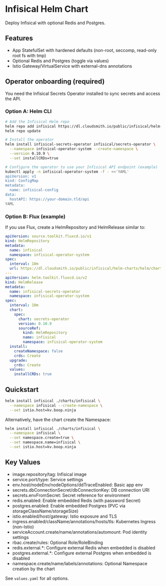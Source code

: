 # Infisical Helm Chart

Deploy Infisical with optional Redis and Postgres.

## Features

- App StatefulSet with hardened defaults (non-root, seccomp, read-only root fs with tmp)
- Optional Redis and Postgres (toggle via values)
- Istio Gateway/VirtualService with external-dns annotations

## Operator onboarding (required)

You need the Infisical Secrets Operator installed to sync secrets and access the API.

### Option A: Helm CLI

```bash
# Add the Infisical Helm repo
helm repo add infisical https://dl.cloudsmith.io/public/infisical/helm-charts/helm/charts/
helm repo update

# Install the operator
helm install infisical-secrets-operator infisical/secrets-operator \
  --namespace infisical-operator-system --create-namespace \
  --version 0.10.9 \
  --set installCRDs=true

# Configure the operator to use your Infisical API endpoint (example)
kubectl apply -n infisical-operator-system -f - <<'YAML'
apiVersion: v1
kind: ConfigMap
metadata:
  name: infisical-config
data:
  hostAPI: https://your-domain.tld/api
YAML
```

### Option B: Flux (example)

If you use Flux, create a HelmRepository and HelmRelease similar to:

```yaml
apiVersion: source.toolkit.fluxcd.io/v1
kind: HelmRepository
metadata:
  name: infisical
  namespace: infisical-operator-system
spec:
  interval: 10m
  url: https://dl.cloudsmith.io/public/infisical/helm-charts/helm/charts/
---
apiVersion: helm.toolkit.fluxcd.io/v2
kind: HelmRelease
metadata:
  name: infisical-secrets-operator
  namespace: infisical-operator-system
spec:
  interval: 10m
  chart:
    spec:
      chart: secrets-operator
      version: 0.10.9
      sourceRef:
        kind: HelmRepository
        name: infisical
        namespace: infisical-operator-system
  install:
    createNamespace: false
    crds: Create
  upgrade:
    crds: Create
  values:
    installCRDs: true
```

## Quickstart

```bash
helm install infisical ./charts/infisical \
  --namespace infisical --create-namespace \
  --set istio.host=kv.boop.ninja
```

Alternatively, have the chart create the Namespace:

```bash
helm install infisical ./charts/infisical \
  --namespace infisical \
  --set namespace.create=true \
  --set namespace.name=infisical \
  --set istio.host=kv.boop.ninja
```

## Key Values

- image.repository/tag: Infisical image
- service.port/type: Service settings
- env.host/nodeEnv/nodeOptions/ddTraceEnabled: Basic app env
- secrets.dbConnectionSecret/dbConnectionKey: DB connection URI
- secrets.envFromSecret: Secret reference for environment
- redis.enabled: Enable embedded Redis (with password Secret)
- postgres.enabled: Enable embedded Postgres (PVC via storageClassName/storageSize)
- istio.enabled/host/gateway: Istio exposure and TLS
- ingress.enabled/className/annotations/hosts/tls: Kubernetes Ingress (non-Istio)
- serviceAccount.create/name/annotations/automount: Pod identity settings
- rbac.create/rules: Optional Role/RoleBinding
- redis.external.*: Configure external Redis when embedded is disabled
- postgres.external.*: Configure external Postgres when embedded is disabled
- namespace.create/name/labels/annotations: Optional Namespace creation by the chart

See `values.yaml` for all options.
